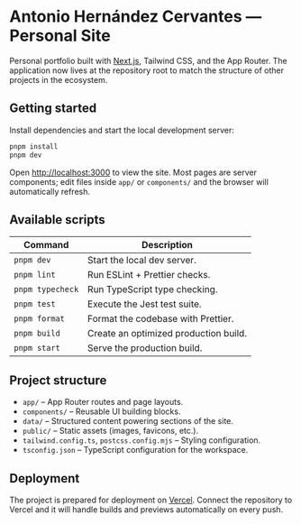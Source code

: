 # Antonio Hernández Cervantes — Personal Site

Personal portfolio built with [Next.js](https://nextjs.org), Tailwind CSS, and the App Router. The application now lives at the repository root to match the structure of other projects in the ecosystem.

## Getting started

Install dependencies and start the local development server:

```bash
pnpm install
pnpm dev
```

Open [http://localhost:3000](http://localhost:3000) to view the site. Most pages are server components; edit files inside `app/` or `components/` and the browser will automatically refresh.

## Available scripts

| Command            | Description                                |
| ------------------ | ------------------------------------------ |
| `pnpm dev`         | Start the local dev server.                |
| `pnpm lint`        | Run ESLint + Prettier checks.              |
| `pnpm typecheck`   | Run TypeScript type checking.              |
| `pnpm test`        | Execute the Jest test suite.               |
| `pnpm format`      | Format the codebase with Prettier.         |
| `pnpm build`       | Create an optimized production build.      |
| `pnpm start`       | Serve the production build.                |

## Project structure

- `app/` – App Router routes and page layouts.
- `components/` – Reusable UI building blocks.
- `data/` – Structured content powering sections of the site.
- `public/` – Static assets (images, favicons, etc.).
- `tailwind.config.ts`, `postcss.config.mjs` – Styling configuration.
- `tsconfig.json` – TypeScript configuration for the workspace.

## Deployment

The project is prepared for deployment on [Vercel](https://vercel.com/). Connect the repository to Vercel and it will handle builds and previews automatically on every push.
